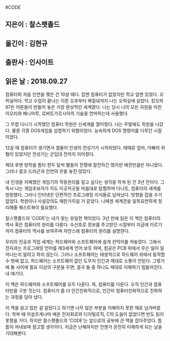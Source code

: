 #CODE
## 지은이 : 찰스팻졸드
## 옮긴이 : 김현규
## 출판사 : 인사이트
## 읽은 날 : 2018.09.27

컴퓨터와 처음 인연을 맺은 건 10살 때다. 집엔 컴퓨터가 없었지만 학교 앞엔 있었다. 오락실이다. 학교 수업이 끝나는 이른 오후부터 해질녘까지 나는 오락실에 살았다. 킹오파97은 어른들이 만들어 놓은 가장 환상적인 세계였다. 나는 당시 나의 모든 자원을 미친이오리와 베니마루, 로버트가르시아의 기술을 연마하는데 사용했다.

그 무렵 다니기 시작했던 컴퓨터 학원은 신세계를 열어줬다. 나는 주말에도 학원을 나갔다. 물론 각종 DOS게임을 섭렵하기 위함이었다. 능숙하게 DOS 명령어를 다루던 시절이었다.

12살 때 컴퓨터가 생기면서 겜돌이 인생의 전성기가 시작되었다. 때때로 엄마, 아빠의 위협이 있었지만 전성기는 군입대 전까지 이어졌다.

제대 후엔 방학을 틈타 한두 달씩 별들의 전쟁에 참전하긴 했지만 예전만큼은 아니었다. 그러나 결코 드라군과 인연의 끈을 놓진 않았다.

내 인생을 지배했던 게임기의 작동원리를 알고 싶다는 생각을 하게 된 건 3년 전이다. 그 즉시 나는 게임초보자가 지도 이곳저곳을 마음대로 탐험하며 다니듯, 컴퓨터의 세계를 방랑했다. 그러나 인터넷은 단편적인 프로그래밍 지식들로 넘쳐났다. 방향을 잡을 수가 없었다. 학원이나 사설강의도 매한가지일 거 같았다. 나에겐 세계관을 일목요연하게 정리해줄 퀘스트북이 필요했다.

찰스펫졸드의 ‘CODE’는 내가 찾는 유일한 책이었다. 3년 만에 읽은 이 책은 컴퓨터의 역사 혹은 컴퓨터의 원리를 다룬다. 수신호로 정보를 주고받던 시절부터 지금에 이르기까지 컴퓨터의 역사를 보여주며 자연스레 컴퓨터의 원리를 설명한다.

우리의 전공과 직업 세계는 하드웨어와 소프트웨어에 쉽게 칸막이를 쳐놓았다. 그래서 전자과는 프로그래밍 언어를 제3세계 언어 보듯 하며, 컴공은 PCB 위에서 무슨 일이 일어나는지 알려고 하지 않는다. 그러나 소프트웨어는 태생적으로 하드웨어 위에서 동작할 수 밖에 없고, 하드웨어는 소프트웨어 없인 도무지 인간과 제대로 소통이 안된다. 그렇기에 둘 사이에 필요 이상의 구분을 두면, 결국 둘 중 하나도 제대로 이해하기 힘들어진다. 내 얘기다.

이 책은 하드웨어와 소프트웨어를 모두 다룬다. 즉, 컴퓨터를 다룬다. 오직 인간과 컴퓨터만을 구분 짓는다. 컴퓨터가 좀 더 인간친화적으로, 인간이 컴퓨터친화적으로 진화하는 과정을 담아 냈다.

이 책을 읽고 많은 걸 알았다고 하기엔 너무 많은 부분을 이해하지 못한 채로 넘겨버렸다. 학부 때 어설프게나마 배운 전자회로와 디지털로직, C의 도움이 없었다면 반도 읽지 못했을 거다. 하지만 찰스펫졸드의 ‘CODE’는 앞으로의 공부에 큰 맥을 잡아주었다. 틈틈이 꺼내보며 참고할 생각이다. 지금은 난해하지만 언젠가 온전히 이해하게 되는 날을 기대해본다.